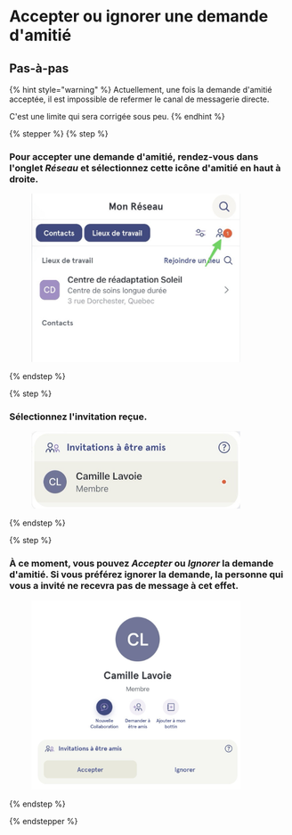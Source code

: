 # Accepter ou ignorer une demande d'amitié

## Pas-à-pas

{% hint style="warning" %}
Actuellement, une fois la demande d'amitié acceptée, il est impossible de refermer le canal de messagerie directe.

C'est une limite qui sera corrigée sous peu.
{% endhint %}

{% stepper %}
{% step %}
### Pour accepter une demande d'amitié, rendez-vous dans l'onglet *Réseau* et sélectionnez cette icône d'amitié en haut à droite.

<div align="left"><figure><img src="../../.gitbook/assets/accepter-ou-ignorer-une-demande-damitie - Step 2.jpeg" alt="" width="375"><figcaption></figcaption></figure></div>
{% endstep %}

{% step %}
### Sélectionnez l'invitation reçue.

<div align="left"><figure><img src="../../.gitbook/assets/accepter-ou-ignorer-une-demande-damitie - Step 3.jpeg" alt="" width="375"><figcaption></figcaption></figure></div>
{% endstep %}

{% step %}
### À ce moment, vous pouvez *Accepter* ou *Ignorer* la demande d'amitié. Si vous préférez ignorer la demande, la personne qui vous a invité ne recevra pas de message à cet effet.

<div align="left"><figure><img src="../../.gitbook/assets/accepter-ou-ignorer-une-demande-damitie - Step 4.jpeg" alt="" width="375"><figcaption></figcaption></figure></div>
{% endstep %}

{% endstepper %}